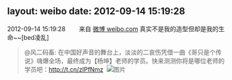 layout: weibo
date: 2012-09-14 15:19:28
---
<meta name="referrer" content="no-referrer" />

2012-09-14 15:19:28  &nbsp;&nbsp;&nbsp;&nbsp;&nbsp;&nbsp; 来自 <a href="http://weibo.com/" rel="nofollow">微博 weibo.com</a>
真实不是我的造型但却是我的生命~~[bed凌乱]
>  @风二码畜: 在中国好声音的舞台上，淡淡的二哀伤凭借一曲《哥只是个传说》嗨爆全场，最终成为【杨坤】老师的学员。快来测测你将是哪位老师的学员吧：http://t.cn/zlPfNmz ​​​
>  ![图片](https://ww2.sinaimg.cn/large/6d2a6003jw1dww2ol1chvj.jpg)
